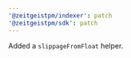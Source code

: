 ```yaml
---
'@zeitgeistpm/indexer': patch
'@zeitgeistpm/sdk': patch
---
```


Added a `slippageFromFloat` helper.
